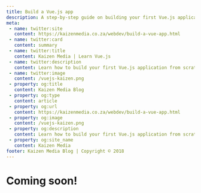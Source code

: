```yaml
---
title: Build a Vue.js app
description: A step-by-step guide on building your first Vue.js application by Kaizen Media.
meta:
 - name: twitter:site 
   content: https://kaizenmedia.co.za/webdev/build-a-vue-app.html
 - name: twitter:card 
   content: summary
 - name: twitter:title 
   content: Kaizen Media | Learn Vue.js
 - name: twitter:description 
   content: Learn how to build your first Vue.js application from scratch.
 - name: twitter:image 
   content: /vuejs-kaizen.png
 - property: og:title 
   content: Kaizen Media Blog 
 - property: og:type 
   content: article 
 - property: og:url 
   content: https://kaizenmedia.co.za/webdev/build-a-vue-app.html
 - property: og:image 
   content: /vuejs-kaizen.png 
 - property: og:description 
   content: Learn how to build your first Vue.js application from scratch.
 - property: og:site_name 
   content: Kaizen Media
footer: Kaizen Media Blog | Copyright © 2018
---
```


# Coming soon!
